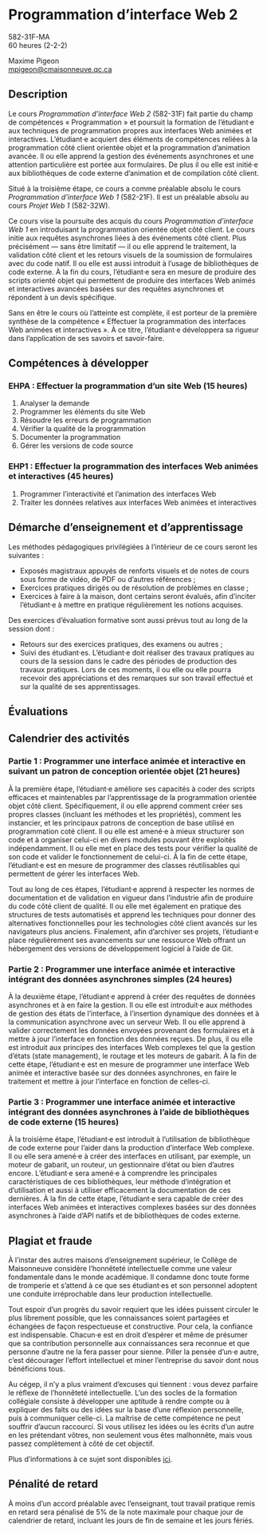 # Programmation d’interface Web 2

582-31F-MA \
60 heures (2-2-2)

Maxime Pigeon \
mpigeon@cmaisonneuve.qc.ca

## Description

Le cours *Programmation d’interface Web 2* (582-31F) fait partie du champ de compétences « Programmation » et poursuit la formation de l’étudiant·e aux techniques de programmation propres aux interfaces Web animées et interactives. L’étudiant·e acquiert des éléments de compétences reliées à la programmation côté client orientée objet et la programmation d’animation avancée. Il ou elle apprend la gestion des événements asynchrones et une attention particulière est portée aux formulaires. De plus il ou elle est initié·e aux bibliothèques de code externe d’animation et de compilation côté client.

Situé à la troisième étape, ce cours a comme préalable absolu le cours *Programmation d’interface Web 1* (582-21F). Il est un préalable absolu au cours *Projet Web 1* (582-32W).

Ce cours vise la poursuite des acquis du cours *Programmation d’interface Web 1* en introduisant la programmation orientée objet côté client. Le cours initie aux requêtes asynchrones liées à des événements côté client. Plus précisément — sans être limitatif — il ou elle apprend le traitement, la validation côté client et les retours visuels de la soumission de formulaires avec du code natif. Il ou elle est aussi introduit à l’usage de bibliothèques de code externe. À la fin du cours, l’étudiant·e sera en mesure de produire des scripts orienté objet qui permettent de produire des interfaces Web animés et interactives avancées basées sur des requêtes asynchrones et répondent à un devis spécifique.

Sans en être le cours où l’atteinte est complète, il est porteur de la première synthèse de la compétence « Effectuer la programmation des interfaces Web animées et interactives ». À ce titre, l’étudiant·e développera sa rigueur dans l’application de ses savoirs et savoir-faire.

## Compétences à développer

### EHPA : Effectuer la programmation d’un site Web (15 heures)

1. Analyser la demande
2. Programmer les éléments du site Web
3. Résoudre les erreurs de programmation
4. Vérifier la qualité de la programmation
5. Documenter la programmation
6. Gérer les versions de code source

### EHP1 : Effectuer la programmation des interfaces Web animées et interactives (45 heures)

1. Programmer l’interactivité et l’animation des interfaces Web
2. Traiter les données relatives aux interfaces Web animées et interactives

## Démarche d’enseignement et d’apprentissage

Les méthodes pédagogiques privilégiées à l’intérieur de ce cours seront les
suivantes :

- Exposés magistraux appuyés de renforts visuels et de notes de cours sous forme de vidéo, de PDF ou d’autres références ; 
- Exercices pratiques dirigés ou de résolution de problèmes en classe ;
- Exercices à faire à la maison, dont certains seront évalués, afin d’inciter l’étudiant·e à mettre en pratique régulièrement les notions acquises.

Des exercices d’évaluation formative sont aussi prévus tout au long de la session dont :

- Retours sur des exercices pratiques, des examens ou autres ;
- Suivi des étudiant·es. L’étudiant·e doit réaliser des travaux pratiques au cours de la session dans le cadre des périodes de production des travaux pratiques. Lors de ces moments, il ou elle ou elle pourra recevoir des appréciations et des remarques sur son travail effectué et sur la qualité de ses apprentissages.

## Évaluations

## Calendrier des activités

### Partie 1 : Programmer une interface animée et interactive en suivant un patron de conception orientée objet (21 heures)

À la première étape, l’étudiant·e améliore ses capacités à coder des scripts efficaces et maintenables par l’apprentissage de la programmation orientée objet côté client. Spécifiquement, il ou elle apprend comment créer ses propres classes (incluant les méthodes et les propriétés), comment les instancier, et les principaux patrons de conception de base utilisé en programmation coté client. Il ou elle est amené·e à mieux structurer son code et à organiser celui-ci en divers modules pouvant être exploités indépendamment. Il ou elle met en place des tests pour vérifier la qualité de son code et valider le fonctionnement de celui-ci. À la fin de cette étape, l’étudiant·e est en mesure de programmer des classes réutilisables qui permettent de gérer les interfaces Web.

Tout au long de ces étapes, l’étudiant·e apprend à respecter les normes de documentation et de validation en vigueur dans l’industrie afin de produire du code côté client de qualité. Il ou elle met également en pratique des structures de tests automatisés et apprend les techniques pour donner des alternatives fonctionnelles pour les technologies côté client avancés sur les navigateurs plus anciens. Finalement, afin d’archiver ses projets, l’étudiant·e place régulièrement ses avancements sur une ressource Web offrant un hébergement des versions de développement logiciel à l’aide de Git.

### Partie 2 : Programmer une interface animée et interactive intégrant des données asynchrones simples (24 heures)

À la deuxième étape, l’étudiant·e apprend à créer des requêtes de données asynchrones et à en faire la gestion. Il ou elle est introduit·e aux méthodes de gestion des états de l’interface, à l’insertion dynamique des données et à la communication asynchrone avec un serveur Web. Il ou elle apprend à valider correctement les données envoyées provenant des formulaires et à mettre à jour l’interface en fonction des données reçues. De plus, il ou elle est introduit aux principes des interfaces Web complexes tel que la gestion d’états (state management), le routage et les moteurs de gabarit. À la fin de cette étape, l’étudiant·e est en mesure de programmer une interface Web animée et interactive basée sur des données asynchrones, en faire le traitement et mettre à jour l’interface en fonction de celles-ci.

### Partie 3 : Programmer une interface animée et interactive intégrant des données asynchrones à l’aide de bibliothèques de code externe (15 heures)

À la troisième étape, l’étudiant·e est introduit à l’utilisation de bibliothèque de code externe pour l’aider dans la production d’interface Web complexe. Il ou elle sera amené·e à créer des interfaces en utilisant, par exemple, un moteur de gabarit, un routeur, un gestionnaire d’état ou bien d’autres encore. L’étudiant·e sera amené·e à comprendre les principales caractéristiques de ces bibliothèques, leur méthode d’intégration et d’utilisation et aussi à utiliser efficacement la documentation de ces dernières. À la fin de cette étape, l’étudiant·e sera capable de créer des interfaces Web animées et interactives complexes basées sur des données asynchrones à l’aide d’API natifs et de bibliothèques de codes externe.

## Plagiat et fraude

À l’instar des autres maisons d’enseignement supérieur, le Collège de Maisonneuve considère l’honnêteté intellectuelle comme une valeur fondamentale dans le monde académique. Il condamne donc toute forme de tromperie et s’attend à ce que ses étudiant·es et son personnel adoptent une conduite irréprochable dans leur production intellectuelle.

Tout espoir d’un progrès du savoir requiert que les idées puissent circuler le plus librement possible, que les connaissances soient partagées et échangées de façon respectueuse et constructive. Pour cela, la confiance est indispensable. Chacun·e est en droit d’espérer et même de présumer que sa contribution personnelle aux connaissances sera reconnue et que personne d’autre ne la fera passer pour sienne. Piller la pensée d’un·e autre, c’est décourager l’effort intellectuel et miner l’entreprise du savoir dont nous bénéficions tous.

Au cégep, il n’y a plus vraiment d’excuses qui tiennent : vous devez parfaire le réflexe de l’honnêteté intellectuelle. L’un des socles de la formation collégiale consiste à développer une aptitude à rendre compte ou à expliquer des faits ou des idées sur la base d’une réflexion personnelle, puis à communiquer celle-ci. La maîtrise de cette compétence ne peut souffrir d’aucun raccourci. Si vous utilisez les idées ou les écrits d’un autre en les prétendant vôtres, non seulement vous êtes malhonnête, mais vous passez complètement à côté de cet objectif.

Plus d’informations à ce sujet sont disponibles [ici](https://www.cmaisonneuve.qc.ca/plagiat-et-fraude/).

## Pénalité de retard

À moins d’un accord préalable avec l’enseignant, tout travail pratique remis en retard sera pénalisé de 5% de la note maximale pour chaque jour de calendrier de retard, incluant les jours de fin de semaine et les jours fériés.
